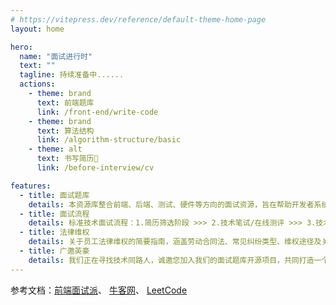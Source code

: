 ```yaml
---
# https://vitepress.dev/reference/default-theme-home-page
layout: home

hero:
  name: "面试进行时"
  text: ""
  tagline: 持续准备中......
  actions:
    - theme: brand
      text: 前端题库
      link: /front-end/write-code
    - theme: brand
      text: 算法结构
      link: /algorithm-structure/basic
    - theme: alt
      text: 书写简历🌿
      link: /before-interview/cv

features:
  - title: 面试题库
    details: 本资源库整合前端、后端、测试、硬件等方向的面试资源，旨在帮助开发者系统性地准备对应岗位面试。题库内容持续更新，紧跟行业技术发展趋势。
  - title: 面试流程
    details: 标准技术面试流程：1.简历筛选阶段 >>> 2.技术笔试/在线测评 >>> 3.技术面试环节（通常2-3轮）>>> 4.HR面试
  - title: 法律维权
    details: 关于员工法律维权的简要指南，涵盖劳动合同法、常见纠纷类型、维权途径及关键注意事项，帮助劳动者依法维护自身权益。
  - title: 广邀英豪
    details: 我们正在寻找技术同路人，诚邀您加入我们的面试题库开源项目，共同打造一个专业、全面、持续更新的技术面试资源库！
---
```


参考文档：[前端面试派](https://www.mianshipai.com/)、 [牛客网](https://www.nowcoder.com/)、 [LeetCode](https://leetcode.cn/)

